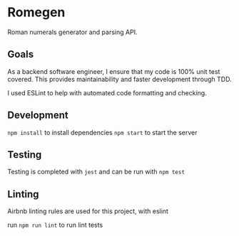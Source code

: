 # Romegen

Roman numerals generator and parsing API.

## Goals

As a backend software engineer, I ensure that my code is 100% unit test
covered. This provides maintainability and faster development through TDD.

I used ESLint to help with automated code formatting and checking.

## Development

`npm install` to install dependencies
`npm start` to start the server

## Testing

Testing is completed with `jest` and can be run with `npm test`

## Linting

Airbnb linting rules are used for this project, with eslint

run `npm run lint` to run lint tests
